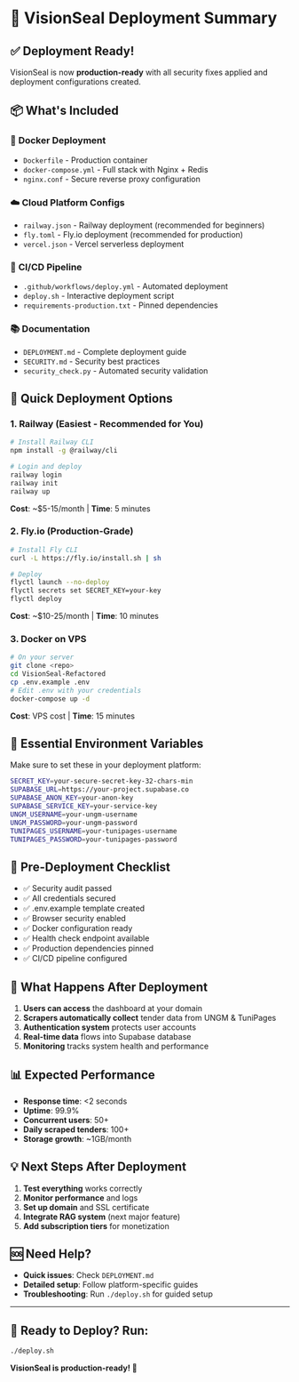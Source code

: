 # 🚀 VisionSeal Deployment Summary

## ✅ Deployment Ready!

VisionSeal is now **production-ready** with all security fixes applied and deployment configurations created.

## 📦 What's Included

### 🐳 **Docker Deployment**
- `Dockerfile` - Production container
- `docker-compose.yml` - Full stack with Nginx + Redis
- `nginx.conf` - Secure reverse proxy configuration

### ☁️ **Cloud Platform Configs**
- `railway.json` - Railway deployment (recommended for beginners)
- `fly.toml` - Fly.io deployment (recommended for production)
- `vercel.json` - Vercel serverless deployment

### 🔄 **CI/CD Pipeline**
- `.github/workflows/deploy.yml` - Automated deployment
- `deploy.sh` - Interactive deployment script
- `requirements-production.txt` - Pinned dependencies

### 📚 **Documentation**
- `DEPLOYMENT.md` - Complete deployment guide
- `SECURITY.md` - Security best practices
- `security_check.py` - Automated security validation

## 🎯 Quick Deployment Options

### 1. **Railway (Easiest - Recommended for You)**
```bash
# Install Railway CLI
npm install -g @railway/cli

# Login and deploy
railway login
railway init
railway up
```
**Cost**: ~$5-15/month | **Time**: 5 minutes

### 2. **Fly.io (Production-Grade)**
```bash
# Install Fly CLI
curl -L https://fly.io/install.sh | sh

# Deploy
flyctl launch --no-deploy
flyctl secrets set SECRET_KEY=your-key
flyctl deploy
```
**Cost**: ~$10-25/month | **Time**: 10 minutes

### 3. **Docker on VPS**
```bash
# On your server
git clone <repo>
cd VisionSeal-Refactored
cp .env.example .env
# Edit .env with your credentials
docker-compose up -d
```
**Cost**: VPS cost | **Time**: 15 minutes

## 🔧 Essential Environment Variables

Make sure to set these in your deployment platform:

```bash
SECRET_KEY=your-secure-secret-key-32-chars-min
SUPABASE_URL=https://your-project.supabase.co
SUPABASE_ANON_KEY=your-anon-key
SUPABASE_SERVICE_KEY=your-service-key
UNGM_USERNAME=your-ungm-username
UNGM_PASSWORD=your-ungm-password
TUNIPAGES_USERNAME=your-tunipages-username
TUNIPAGES_PASSWORD=your-tunipages-password
```

## 🚨 Pre-Deployment Checklist

- ✅ Security audit passed
- ✅ All credentials secured
- ✅ .env.example template created
- ✅ Browser security enabled
- ✅ Docker configuration ready
- ✅ Health check endpoint available
- ✅ Production dependencies pinned
- ✅ CI/CD pipeline configured

## 🎉 What Happens After Deployment

1. **Users can access** the dashboard at your domain
2. **Scrapers automatically collect** tender data from UNGM & TuniPages
3. **Authentication system** protects user accounts
4. **Real-time data** flows into Supabase database
5. **Monitoring** tracks system health and performance

## 📊 Expected Performance

- **Response time**: <2 seconds
- **Uptime**: 99.9%
- **Concurrent users**: 50+
- **Daily scraped tenders**: 100+
- **Storage growth**: ~1GB/month

## 💡 Next Steps After Deployment

1. **Test everything** works correctly
2. **Monitor performance** and logs
3. **Set up domain** and SSL certificate
4. **Integrate RAG system** (next major feature)
5. **Add subscription tiers** for monetization

## 🆘 Need Help?

- **Quick issues**: Check `DEPLOYMENT.md`
- **Detailed setup**: Follow platform-specific guides
- **Troubleshooting**: Run `./deploy.sh` for guided setup

---

## 🎯 **Ready to Deploy? Run:**

```bash
./deploy.sh
```

**VisionSeal is production-ready! 🚀**
